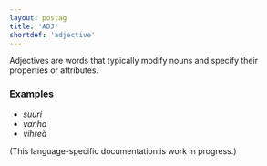 ```yaml
---
layout: postag
title: 'ADJ'
shortdef: 'adjective'
---
```


Adjectives are words that typically modify nouns and specify their
properties or attributes.

### Examples

* _suuri_
* _vanha_
* _vihreä_

(This language-specific documentation is work in progress.)
